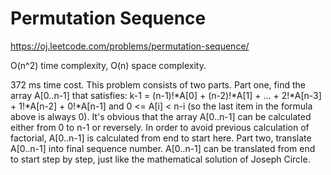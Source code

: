 Permutation Sequence
======================

https://oj.leetcode.com/problems/permutation-sequence/

O(n^2) time complexity, O(n) space complexity.

372 ms time cost. This problem consists of two parts.
Part one, find the array A[0..n-1] that satisfies:
k-1 = (n-1)!*A[0] + (n-2)!*A[1] + ... + 2!*A[n-3] + 1!*A[n-2] + 0!*A[n-1]
and 0 <= A[i] < n-i (so the last item in the formula above is always 0).
It's obvious that the array A[0..n-1] can be calculated either from 0 to n-1 or reversely. In order to avoid previous calculation of factorial, A[0..n-1] is calculated from end to start here.
Part two, translate A[0..n-1] into final sequence number. A[0..n-1] can be translated from end to start step by step, just like the mathematical solution of Joseph Circle.